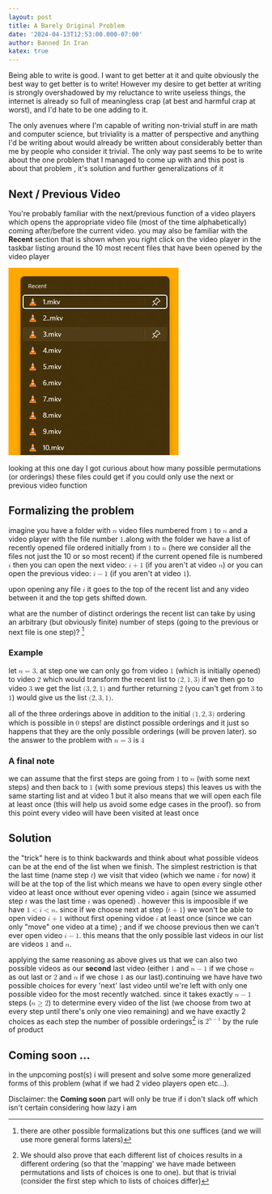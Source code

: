 ```yaml
---
layout: post
title: A Barely Original Problem
date: '2024-04-13T12:53:00.000-07:00'
author: Banned In Iran
katex: true
---
```



<p style="text-align: left;">Being able to write is good. I want to get better at it and quite obviously the best way to get better is to write! However my desire to get better at writing is strongly overshadowed by my reluctance to write useless things, the internet is already so full of meaningless crap (at best and harmful crap at worst), and I'd hate to be one adding to it.</p><p style="text-align: left;">The only avenues where I'm capable of writing non-trivial stuff in are math and computer science, but triviality is a matter of perspective and anything I'd be writing about would already be written about considerably better than me by people who consider it trivial. The only way past seems to be to write about the one problem that I managed to come up with and this post is about that problem , it's solution and further generalizations of it</p><h2 style="text-align: left;">Next / Previous Video</h2><p style="text-align: left;">You're probably familiar with the next/previous function of a video players which opens the appropriate video file (most of the time alphabetically) coming after/before the current video. you may also be familiar with the <b>Recent </b>section that is shown when you right click on the video player in the taskbar listing around the 10 most recent files that have been opened by the video player
</p> 


![example of some recent files](/assets/img/Recent.jpg)


looking at this one day I got curious about how many possible permutations (or orderings) these files could get if you could only use the next or previous video function

## Formalizing the problem
imagine you have a folder with  <span class="katex"><math><semantics><mrow><mi>n</mi></mrow></semantics></math></span> video files numbered from <span class="katex"><math><semantics><mrow><mn>1</mn></mrow></semantics></math></span> to <span class="katex"><math><semantics><mrow><mi>n</mi></mrow></semantics></math></span>
and a video player with the file number <span class="katex"><math><semantics><mrow><mn>1</mn></mrow></semantics></math></span>.along with the folder we have a list of recently opened file ordered initially from <span class="katex"><math><semantics><mrow><mn>1</mn></mrow></semantics></math></span> to <span class="katex"><math><semantics><mrow><mi>n</mi></mrow></semantics></math></span> (here we consider all the files not just the 10 or so most recent) if the current opened file is numbered <span class="katex"><math><semantics><mrow><mi>i</mi></mrow></semantics></math></span> then you can open the next video: <span class="katex"><math><semantics><mrow><mi>i</mi><mo>+</mo><mn>1</mn></mrow></semantics></math></span> (if you aren't at video <span class="katex"><math><semantics><mrow><mi>n</mi></mrow></semantics></math></span>) or you can open the previous video: <span class="katex"><math><semantics><mrow><mi>i</mi><mo>−</mo><mn>1</mn></mrow></semantics></math></span> (if you aren't at video <span class="katex"><math><semantics><mrow><mn>1</mn></mrow></semantics></math></span>).

upon opening any file <span class="katex"><math><semantics><mrow><mi>i</mi></mrow></semantics></math></span> it goes to the top of the recent list and any video between it and the top gets shifted down. 

what are the number of distinct orderings the recent list can take by using an arbitrary (but obviously finite) number of steps (going to the previous or next file is one step)? [^1]

### Example
let <span class="katex"><math><semantics><mrow><mi>n</mi><mo>=</mo><mn>3</mn></mrow></semantics></math></span>. at step one we can only go from video <span class="katex"><math><semantics><mrow><mn>1</mn></mrow></semantics></math></span> (which is initially opened) to video <span class="katex"><math><semantics><mrow><mn>2</mn></mrow></semantics></math></span>  which would transform the recent list to <span class="katex"><math><semantics><mrow><mo stretchy="false">(</mo><mn>2</mn><mo separator="true">,</mo><mn>1</mn><mo separator="true">,</mo><mn>3</mn><mo stretchy="false">)</mo></mrow></semantics></math></span>
if we then go to video <span class="katex"><math><semantics><mrow><mn>3</mn></mrow></semantics></math></span> we get the list <span class="katex"><math><semantics><mrow><mo stretchy="false">(</mo><mn>3</mn><mo separator="true">,</mo><mn>2</mn><mo separator="true">,</mo><mn>1</mn><mo stretchy="false">)</mo></mrow></semantics></math></span> and further returning <span class="katex"><math><semantics><mrow><mn>2</mn></mrow></semantics></math></span> (you can't get from <span class="katex"><math><semantics><mrow><mn>3</mn></mrow></semantics></math></span> to <span class="katex"><math><semantics><mrow><mn>1</mn></mrow></semantics></math></span>) would give us the list <span class="katex"><math><semantics><mrow><mo stretchy="false">(</mo><mn>2</mn><mo separator="true">,</mo><mn>3</mn><mo separator="true">,</mo><mn>1</mn><mo stretchy="false">)</mo></mrow></semantics></math></span>.

all of the three orderings above in addition to the initial <span class="katex"><math><semantics><mrow><mo stretchy="false">(</mo><mn>1</mn><mo separator="true">,</mo><mn>2</mn><mo separator="true">,</mo><mn>3</mn><mo stretchy="false">)</mo></mrow></semantics></math></span> ordering which is possible in <span class="katex"><math><semantics><mrow><mn>0</mn></mrow></semantics></math></span> steps! are distinct possible orderings and it just so happens that they are the only possible orderings (will be proven later). so the answer to the problem with <span class="katex"><math><semantics><mrow><mi>n</mi><mo>=</mo><mn>3</mn></mrow></semantics></math></span> is <span class="katex"><math><semantics><mrow><mn>4</mn></mrow></semantics></math></span>


### A final note
we can assume that the first steps are going from <span class="katex"><math><mrow><mn>1</mn></mrow></math></span> to <span class="katex"><math><mrow><mi>n</mi></mrow></math></span>  (with some next steps) and then back to <span class="katex"><math><mrow><mn>1</mn></mrow></math></span> (with some previous steps) this leaves us with the same starting list and at video 1 but it also means that we will open each file at least once (this will help us avoid some edge cases in the proof). so from this point every video will have been visited at least once

## Solution
the "trick" here is to think backwards and think about what possible videos can be at the end of the list when we finish. The simplest restriction is that the last time (name step <span class="katex"><math><mrow><mi>t</mi></mrow></math></span>) we  visit that video (which we name <span class="katex"><math><mrow><mi>i</mi></mrow></math></span> for now) it will be at the top of the list which means we have to open every single other video at least once without ever opening video <span class="katex"><math><mrow><mi>i</mi></mrow></math></span> again (since we assumed step <span class="katex"><math><mrow><mi>t</mi></mrow></math></span> was the last time <span class="katex"><math><mrow><mi>i</mi></mrow></math></span> was opened) . however this is impoosible if we have 
<span class="katex"><math><mrow><mn>1</mn><mo>&lt;</mo><mi>i</mi><mo>&lt;</mo><mi>n</mi></mrow></math></span>. since if we choose next at step (<span class="katex"><math><mrow><mi>t</mi><mo>+</mo><mn>1</mn></mrow></math></span>) we won't be able to open video <span class="katex"><math><mrow><mi>i</mi><mo>+</mo><mn>1</mn></mrow></math></span> without first opening vidoe <span class="katex"><math><mrow><mi>i</mi></mrow></math></span> at least once (since we can only "move"  one video at a time) ; and if we choose previous then we can't ever open video <span class="katex"><math><mrow><mi>i</mi><mo>−</mo><mn>1</mn></mrow></math></span>. this means that the only possible last videos in our list are videos <span class="katex"><math><mrow><mn>1</mn></mrow></math></span> and <span class="katex"><math><mrow><mi>n</mi></mrow></math></span>.

applying the same reasoning as above gives us that we can also two possible videos as our __second__ last video (either <span class="katex"><math><mrow><mn>1</mn></mrow></math></span> and <span class="katex"><math><mrow><mi>n</mi><mo>−</mo><mn>1</mn></mrow></math></span> if we chose <span class="katex"><math><mrow><mi>n</mi></mrow></math></span> as out last or <span class="katex"><math><mrow><mn>2</mn></mrow></math></span> and <span class="katex"><math><mrow><mi>n</mi></mrow></math></span> if we chose <span class="katex"><math><mrow><mn>1</mn></mrow></math></span> as our last).continuing we have have two possible choices for every 'next' last video until we're left with only one possible video for the most recently watched. since it takes exactly <span class="katex"><math><mrow><mi>n</mi><mo>−</mo><mn>1</mn></mrow></math></span> steps (<span class="katex"><math><mrow><mi>n</mi><mo>≥</mo><mn>2</mn></mrow></math></span>) to determine every video of the list (we choose from two at every step until there's only one vieo remaining) and we have exactly 2 choices as each step the number of possible orderings[^2] is <span class="katex"><math><mrow><msup><mn>2</mn><mrow><mi>n</mi><mo>−</mo><mn>1</mn></mrow></msup></mrow></math></span> by the rule of product 

## Coming soon ...
in the unpcoming post(s) i will present and solve some more generalized forms of this problem (what if we had 2 video players open etc...).

Disclaimer: the __Coming soon__ part will only be true if i don't slack off which isn't certain considering how lazy i am


[^1]: there are other possible formalizations but this one suffices (and we will use more general forms laters)
[^2]: We should also prove that each different list of choices results in a different ordering (so that the 'mapping' we have made between permutations and lists of choices is one to one). but that is trivial (consider the first step which to lists of choices differ)